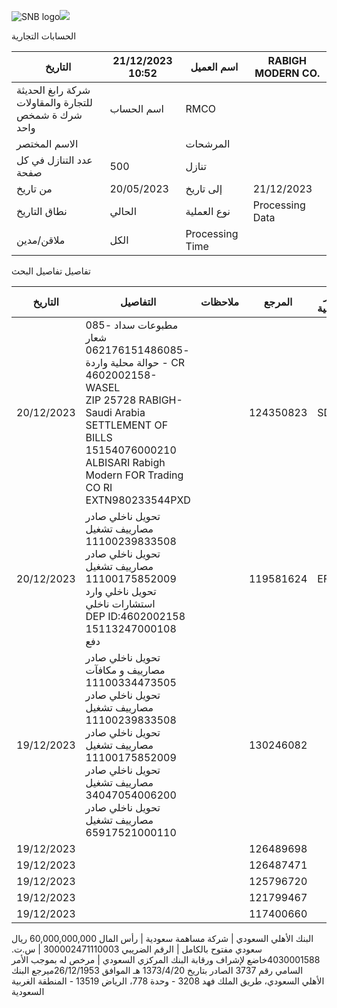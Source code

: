 ![SNB logo]()![](_page_0_Picture_0.jpeg)

الحسابات التجارية

| التاريخ                                              | 21/12/2023 10:52 | اسم العميل      | RABIGH MODERN CO. |
|------------------------------------------------------|------------------|-----------------|-------------------|
| شركة رابغ الحديثة للتجارة والمقاولات شرك ة شمخص واحد | اسم الحساب       | RMCO            |                   |
| الاسم المختصر                                        |                  | المرشحات        |                   |
| عدد التنازل في كل صفحة                               | 500              | تنازل           |                   |
| من تاريخ                                             | 20/05/2023       | إلى تاريخ       | 21/12/2023        |
| نطاق التاريخ                                         | الحالي           | نوع العملية     | Processing Data   |
| ملاقن/مدين                                           | الكل             | Processing Time |                   |

تفاصيل تفاصيل البحث

| التاريخ    | التفاصيل                                                                                                                                                                                                                                                            | ملاحظات | المرجع    | رمز العملية | ملاقن    | مدين      | الرصيد   |
|------------|---------------------------------------------------------------------------------------------------------------------------------------------------------------------------------------------------------------------------------------------------------------------|---------|-----------|-------------|----------|-----------|----------|
| 20/12/2023 | مطبوعات سداد -085<br>شعار -062176151486085<br>حوالة محلية واردة - CR 4602002158- WASEL<br>ZIP 25728 RABIGH-Saudi Arabia<br>SETTLEMENT OF BILLS<br>15154076000210 ALBISARI Rabigh<br>Modern FOR Trading CO RI<br>EXTN980233544PXD                                    |         | 124350823 | SD          |          | -1,150.00 | 2,783.64 |
| 20/12/2023 | تحويل ناخلي صادر مصارييف تشغيل<br>11100239833508<br>تحويل ناخلي صادر مصارييف تشغيل<br>11100175852009<br>تحويل ناخلي وارد استشارات ناخلي<br>DEP ID:4602002158 15113247000108<br>دفع                                                                                  |         | 119581624 | EF          | 3,735.00 |           | 3,933.64 |
| 19/12/2023 | تحويل ناخلي صادر مصارييف و مكافآت<br>11100334473505<br>تحويل ناخلي صادر مصارييف تشغيل<br>11100239833508<br>تحويل ناخلي صادر مصارييف تشغيل<br>11100175852009<br>تحويل ناخلي صادر مصارييف تشغيل<br>34047054006200<br>تحويل ناخلي صادر مصارييف تشغيل<br>65917521000110 |         | 130246082 |             |          | -1,000.00 | 198.64   |
| 19/12/2023 |                                                                                                                                                                                                                                                                     |         | 126489698 |             |          | -4,774.00 | 1,198.64 |
| 19/12/2023 |                                                                                                                                                                                                                                                                     |         | 126487471 |             |          | -2,100.00 | 5,972.64 |
| 19/12/2023 |                                                                                                                                                                                                                                                                     |         | 125796720 |             | 5,000.00 |           | 8,072.64 |
| 19/12/2023 |                                                                                                                                                                                                                                                                     |         | 121799467 |             |          | -150.00   | 3,072.64 |
| 19/12/2023 |                                                                                                                                                                                                                                                                     |         | 117400660 |             |          | -1,250.00 | 3,222.64 |

البنك الأهلي السعودي | شركة مساهمة سعودية | رأس المال 60,000,000,000 ريال سعودي مفتوح بالكامل | الرقم الضريبي 300002471110003 | س.ت. 4030001588خاضع لإشراف ورقابة البنك المركزي السعودي | مرخص له بموجب الأمر السامي رقم 3737 الصادر بتاريخ 1373/4/20 هـ الموافق 26/12/1953ميرجع البنك الأهلي السعودي، طريق الملك فهد 3208 - وحدة 778، الرياض 13519 - المنطقة الغربية السعودية

